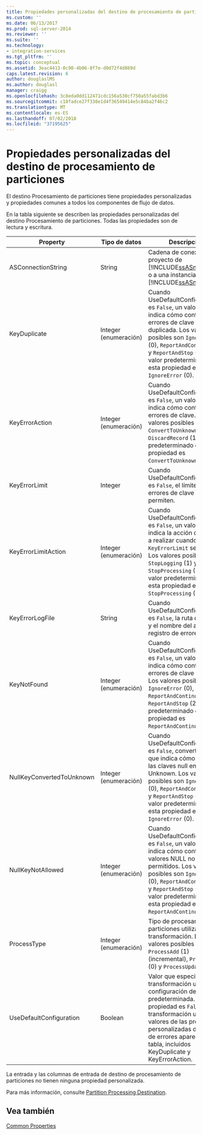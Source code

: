 ```yaml
---
title: Propiedades personalizadas del destino de procesamiento de particiones | Microsoft Docs
ms.custom: ''
ms.date: 06/13/2017
ms.prod: sql-server-2014
ms.reviewer: ''
ms.suite: ''
ms.technology:
- integration-services
ms.tgt_pltfrm: ''
ms.topic: conceptual
ms.assetid: 3eac4413-0c90-4b06-8f7e-d0d72f4d869d
caps.latest.revision: 6
author: douglaslMS
ms.author: douglasl
manager: craigg
ms.openlocfilehash: 3c8eda0dd112471cdc156a530cf750a55fabd3b6
ms.sourcegitcommit: c18fadce27f330e1d4f36549414e5c84ba2f46c2
ms.translationtype: MT
ms.contentlocale: es-ES
ms.lasthandoff: 07/02/2018
ms.locfileid: "37195625"
---
```

# <a name="partition-processing-destination-custom-properties"></a>Propiedades personalizadas del destino de procesamiento de particiones
  El destino Procesamiento de particiones tiene propiedades personalizadas y propiedades comunes a todos los componentes de flujo de datos.  
  
 En la tabla siguiente se describen las propiedades personalizadas del destino Procesamiento de particiones. Todas las propiedades son de lectura y escritura.  
  
|Property|Tipo de datos|Descripción|  
|--------------|---------------|-----------------|  
|ASConnectionString|String|Cadena de conexión a un proyecto de [!INCLUDE[ssASnoversion](../../includes/ssasnoversion-md.md)] o a una instancia de [!INCLUDE[ssASnoversion](../../includes/ssasnoversion-md.md)].|  
|KeyDuplicate|Integer (enumeración)|Cuando UseDefaultConfiguration es `False`, un valor que indica cómo controlar errores de clave duplicada. Los valores posibles son `IgnoreError` (0), `ReportAndContinue` (1), y `ReportAndStop` (2). El valor predeterminado de esta propiedad es `IgnoreError` (0).|  
|KeyErrorAction|Integer (enumeración)|Cuando UseDefaultConfiguration es `False`, un valor que indica cómo controlar errores de clave. Los valores posibles son `ConvertToUnknown` (0) y `DiscardRecord` (1). El valor predeterminado de esta propiedad es `ConvertToUnknown` (0).|  
|KeyErrorLimit|Integer|Cuando UseDefaultConfiguration es `False`, el límite de errores de clave que se permiten.|  
|KeyErrorLimitAction|Integer (enumeración)|Cuando UseDefaultConfiguration es `False`, un valor que indica la acción que se va a realizar cuando `KeyErrorLimit` se alcanza. Los valores posibles son `StopLogging` (1) y `StopProcessing` (0). El valor predeterminado de esta propiedad es `StopProcessing` (0).|  
|KeyErrorLogFile|String|Cuando UseDefaultConfiguration es `False`, la ruta de acceso y el nombre del archivo de registro de errores.|  
|KeyNotFound|Integer (enumeración)|Cuando UseDefaultConfiguration es `False`, un valor que indica cómo controlar errores de clave que falta. Los valores posibles son `IgnoreError` (0), `ReportAndContinue` (1), y `ReportAndStop` (2). El valor predeterminado de esta propiedad es `ReportAndContinue` (1).|  
|NullKeyConvertedToUnknown|Integer (enumeración)|Cuando UseDefaultConfiguration es `False`, convertir un valor que indica cómo controlar las claves null en el valor Unknown. Los valores posibles son `IgnoreError` (0), `ReportAndContinue` (1), y `ReportAndStop` (2). El valor predeterminado de esta propiedad es `IgnoreError` (0).|  
|NullKeyNotAllowed|Integer (enumeración)|Cuando UseDefaultConfiguration es `False`, un valor que indica cómo controlar valores NULL no permitidos. Los valores posibles son `IgnoreError` (0), `ReportAndContinue` (1), y `ReportAndStop` (2). El valor predeterminado de esta propiedad es `ReportAndContinue` (1).|  
|ProcessType|Integer (enumeración)|Tipo de procesamiento de particiones utilizado por la transformación. Los valores posibles son `ProcessAdd` (1) (incremental), `ProcessFull` (0) y `ProcessUpdate` (2).|  
|UseDefaultConfiguration|Boolean|Valor que especifica si la transformación usa la configuración de errores predeterminada. Si esta propiedad es `False`, la transformación utiliza los valores de las propiedades personalizadas del control de errores aparece en esta tabla, incluidos KeyDuplicate y KeyErrorAction.|  
  
 La entrada y las columnas de entrada de destino de procesamiento de particiones no tienen ninguna propiedad personalizada.  
  
 Para más información, consulte [Partition Processing Destination](partition-processing-destination.md).  
  
## <a name="see-also"></a>Vea también  
 [Common Properties](../common-properties.md)  
  
  
